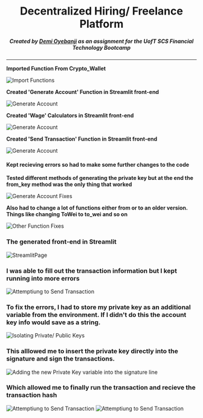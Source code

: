 
<div align="center">
    
# Decentralized Hiring/ Freelance Platform
    
##### Created by [Demi Oyebanji](mailto:oluwademiladeoyebanji@outlook.com) as an assignment for the **UofT SCS Financial Technology Bootcamp**
________________________________________________________________________________________________________

</div>


**Imported Function From Crypto_Wallet**

![Import Functions](Resources/ImpFuncsfromcry.png)

**Created 'Generate Account' Function in Streamlit front-end**

![Generate Account](Resources/SidebrGenAcc.png)

**Created 'Wage' Calculators in Streamlit front-end**

![Generate Account](Resources/SidebrWage.png)

**Created 'Send Transaction' Function in Streamlit front-end**

![Generate Account](Resources/Sidebr_SendTrans.png)


#### Kept recieving errors so had to make some further changes to the code

**Tested different methods of generating the private key but at the end the from_key method was the only thing that worked**

![Generate Account Fixes](Resources/generate_account_fixes.png)

**Also had to change a lot of functions either from or to an older version. Things like changing ToWei to to_wei and so on**

![Other Function Fixes](Resources/function_fixes_other.png)

### The generated front-end in Streamlit
![StreamlitPage](Resources/streamlitpage.png)

### I was able to fill out the transaction information but I kept running into more errors
![Attemptiung to Send Transaction](Resources/Sendtranattempt1.png)



### To fix the errors, I had to store my private key as an additional variable from the environment. If I didn't do this the account key info would save as a string. 

![Isolating Private/ Public Keys](Resources/Isolatekey.png)

### This alllowed me to insert the private key directly into the signature and sign the transactions. 
![Adding the new Private Key variable into the signature line](Resources/KeyInsert.png)

### Which allowed me to finally run the transaction and recieve the transaction hash

![Attemptiung to Send Transaction](Resources/Sendtranattempt2.png)
![Attemptiung to Send Transaction](Resources/Sendtranattempt3.png)
